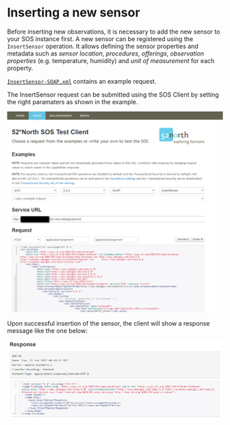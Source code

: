 # Inserting a new sensor
Before inserting new observations, it is necessary to add the new sensor to your SOS instance first. A new sensor can be registered using the `InsertSensor` operation. 
It allows defining the sensor properties and metadata such as *sensor location*, *procedures*, *offerings*, *observation properties* (e.g. temperature, humidity) and *unit of measurement* for each property.

[`InsertSensor-SOAP.xml`](insertSensor-SOAP.xml) contains an example request.

The InsertSensor request can be submitted using the SOS Client by setting the right paramaters as shown in the example.

![InsertSensor request](../doc/images/InsertSensor_Request.PNG)

Upon successful insertion of the sensor, the client will show a response message like the one below:

![InsertSensor response](../doc/images/InsertSensor_Successful.PNG)
